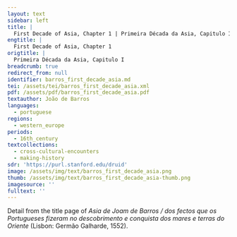 ```yaml
---
layout: text
sidebar: left
title: |
  First Decade of Asia, Chapter 1 | Primeira Década da Asia, Capitulo I
engtitle: |
  First Decade of Asia, Chapter 1
origtitle: |
  Primeira Década da Asia, Capitulo I
breadcrumb: true
redirect_from: null
identifier: barros_first_decade_asia.md
tei: /assets/tei/barros_first_decade_asia.xml
pdf: /assets/pdf/barros_first_decade_asia.pdf
textauthor: João de Barros
languages:
  - portuguese
regions:
  - western_europe
periods:
  - 16th_century
textcollections:
  - cross-cultural-encounters
  - making-history
sdr: 'https://purl.stanford.edu/druid'
image: /assets/img/text/barros_first_decade_asia.png
thumb: /assets/img/text/barros_first_decade_asia-thumb.png
imagesource: ''
fulltext: ''
---
```

 Detail from the title page of _Asia de Joam de Barros / dos fectos que os Portugueses fizeram no descobrimento e conquista dos mares e terras do Oriente_ (Lisbon: Germão Galharde, 1552).

 
 

